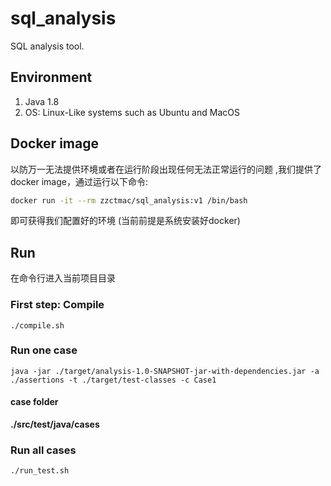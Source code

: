 # sql_analysis

SQL analysis tool.


## Environment
1. Java 1.8
2. OS: Linux-Like systems such as Ubuntu and MacOS

## Docker image
以防万一无法提供环境或者在运行阶段出现任何无法正常运行的问题 ,我们提供了docker image，通过运行以下命令:
```bash
docker run -it --rm zzctmac/sql_analysis:v1 /bin/bash
```
即可获得我们配置好的环境 (当前前提是系统安装好docker)


## Run
在命令行进入当前项目目录
### First step: Compile
```shell
./compile.sh
```

### Run one case
```shell
java -jar ./target/analysis-1.0-SNAPSHOT-jar-with-dependencies.jar -a ./assertions -t ./target/test-classes -c Case1
```

#### case folder
**./src/test/java/cases**

### Run all cases
```shell
./run_test.sh
```
